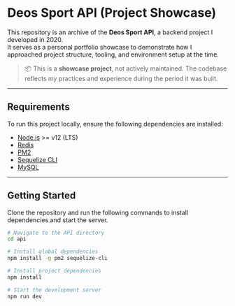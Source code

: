 # Deos Sport API (Project Showcase)

This repository is an archive of the **Deos Sport API**, a backend project I developed in 2020.  
It serves as a personal portfolio showcase to demonstrate how I approached project structure, tooling, and environment setup at the time.

> 📦 This is a **showcase project**, not actively maintained. The codebase reflects my practices and experience during the period it was built.

---

## Requirements

To run this project locally, ensure the following dependencies are installed:

- [Node.js](https://nodejs.org/en/) >= v12 (LTS)
- [Redis](https://redis.io/)
- [PM2](https://www.npmjs.com/package/pm2)
- [Sequelize CLI](https://www.npmjs.com/package/sequelize-cli)
- [MySQL](https://dev.mysql.com/downloads/mysql/)

---

## Getting Started

Clone the repository and run the following commands to install dependencies and start the server.

```bash
# Navigate to the API directory
cd api

# Install global dependencies
npm install -g pm2 sequelize-cli

# Install project dependencies
npm install

# Start the development server
npm run dev